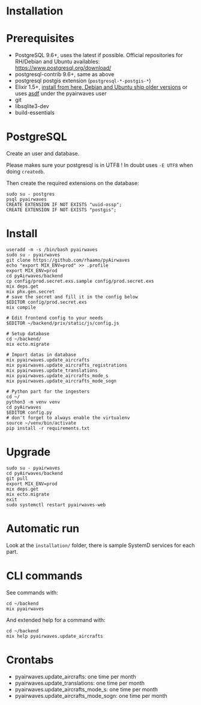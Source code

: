 # Installation

# Prerequisites

- PostgreSQL 9.6+, uses the latest if possible. Official repositories for RH/Debian and Ubuntu availables: https://www.postgresql.org/download/
- postgresql-contrib 9.6+, same as above
- postgresql postgis extension (`postgresql-*-postgis-*`)
- Elixir 1.5+, [install from here, Debian and Ubuntu ship older versions](https://elixir-lang.org/install.html#unix-and-unix-like) or uses [asdf](https://github.com/asdf-vm/asdf) under the pyairwaves user
- git
- libsqlite3-dev
- build-essentials

# PostgreSQL

Create an user and database.

Please makes sure your postgresql is in UTF8 ! In doubt uses `-E UTF8` when doing `createdb`.

Then create the required extensions on the database:

```
sudo su - postgres
psql pyairwaves
CREATE EXTENSION IF NOT EXISTS "uuid-ossp";
CREATE EXTENSION IF NOT EXISTS "postgis";
```

# Install

    useradd -m -s /bin/bash pyairwaves
    sudo su - pyairwaves
    git clone https://github.com/rhaamo/pyAirwaves
    echo "export MIX_ENV=prod" >> .profile
    export MIX_ENV=prod
    cd pyAirwaves/backend
    cp config/prod.secret.exs.sample config/prod.secret.exs
    mix deps.get
    mix phx.gen.secret
    # save the secret and fill it in the config below
    $EDITOR config/prod.secret.exs
    mix compile
    
    # Edit frontend config to your needs
    $EDITOR ~/backend/priv/static/js/config.js
    
    # Setup database
    cd ~/backend/
    mix ecto.migrate
    
    # Import datas in database
    mix pyairwaves.update_aircrafts
    mix pyairwaves.update_aircrafts_registrations
    mix pyairwaves.update_translations
    mix pyairwaves.update_aircrafts_mode_s
    mix pyairwaves.update_aircrafts_mode_sogn

    # Python part for the ingesters
    cd ~/
    python3 -m venv venv
    cd pyAirwaves
    $EDITOR config.py
    # don't forget to always enable the virtualenv
    source ~/venv/bin/activate
    pip install -r requirements.txt


# Upgrade

    sudo su - pyairwaves
    cd pyAirwaves/backend
    git pull
    export MIX_ENV=prod
    mix deps.get
    mix ecto.migrate
    exit
    sudo systemctl restart pyairwaves-web

# Automatic run

Look at the `installation/` folder, there is sample SystemD services for each part.

# CLI commands

See commands with:
```
cd ~/backend
mix pyairwaves
```

And extended help for a command with:
```
cd ~/backend
mix help pyairwaves.update_aircrafts
```

# Crontabs

- pyairwaves.update_aircrafts: one time per month
- pyairwaves.update_translations: one time per month
- pyairwaves.update_aircrafts_mode_s: one time per month
- pyairwaves.update_aircrafts_mode_sogn: one time per month
